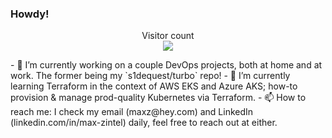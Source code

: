 ### Howdy!
<p align="center"> 
  Visitor count<br>
  <img src="https://profile-counter.glitch.me/s1dequest/count.svg" />
</p>
- 🔭 I’m currently working on a couple DevOps projects, both at home and at work. The former being my `s1dequest/turbo` repo!
- 🌱 I’m currently learning Terraform in the context of AWS EKS and Azure AKS; how-to provision & manage prod-quality Kubernetes via Terraform.
- 📫 How to reach me: I check my email (maxz@hey.com) and LinkedIn (linkedin.com/in/max-zintel) daily, feel free to reach out at either.
